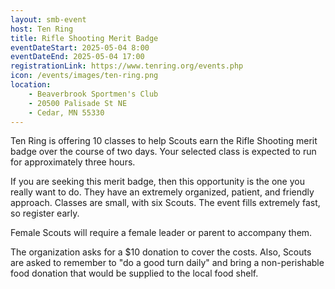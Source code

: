 ```yaml
---
layout: smb-event
host: Ten Ring
title: Rifle Shooting Merit Badge
eventDateStart: 2025-05-04 8:00
eventDateEnd: 2025-05-04 17:00
registrationLink: https://www.tenring.org/events.php
icon: /events/images/ten-ring.png
location:
    - Beaverbrook Sportmen's Club
    - 20500 Palisade St NE
    - Cedar, MN 55330
---
```


Ten Ring is offering 10 classes to help Scouts earn the Rifle Shooting merit badge over the course of two days. Your selected class is expected to run for approximately three hours.

If you are seeking this merit badge, then this opportunity is the one you really want to do. They have an extremely organized, patient, and friendly approach. Classes are small, with six Scouts. The event fills extremely fast, so register early.

Female Scouts will require a female leader or parent to accompany them.

The organization asks for a $10 donation to cover the costs. Also, Scouts are asked to remember to "do a good turn daily" and bring a non-perishable food donation that would be supplied to the local food shelf.
